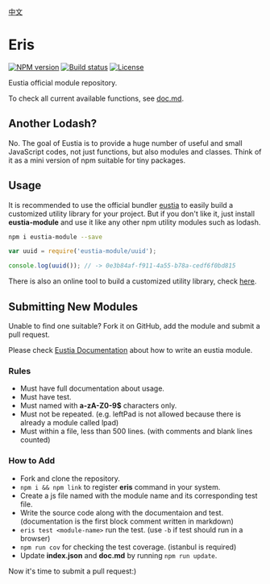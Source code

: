 [中文](README_CN.md)

# Eris

[![NPM version][npm-image]][npm-url]
[![Build status][travis-image]][travis-url]
[![License][license-image]][npm-url]

[npm-image]: https://img.shields.io/npm/v/eustia-module.svg
[npm-url]: https://npmjs.org/package/eustia-module
[travis-image]: https://img.shields.io/travis/liriliri/eris.svg
[travis-url]: https://travis-ci.org/liriliri/eris
[license-image]: https://img.shields.io/npm/l/eustia-module.svg

Eustia official module repository.

To check all current available functions, see
[doc.md](http://eustia.liriliri.io/module.html).

## Another Lodash?

No. The goal of Eustia is to provide a huge number of useful and small
JavaScript codes, not just functions, but also modules and classes. Think of it
as a mini version of npm suitable for tiny packages.

## Usage

It is recommended to use the official bundler [eustia](http://eustia.liriliri.io/) to easily build a customized utility library for your project. But if you don't like it, just install **eustia-module** and use it like
any other npm utility modules such as lodash.

```bash
npm i eustia-module --save
```

```javascript
var uuid = require('eustia-module/uuid');

console.log(uuid()); // -> 0e3b84af-f911-4a55-b78a-cedf6f0bd815
```

There is also an online tool to build a customized utility library, check [here](http://eustia.liriliri.io/builder.html).

## Submitting New Modules

Unable to find one suitable? Fork it on GitHub, add the module and submit a pull
request.

Please check [Eustia Documentation](http://eustia.liriliri.io/docs.html#create-module)
about how to write an eustia module.

### Rules

* Must have full documentation about usage.
* Must have test.
* Must named with **a-zA-Z0-9$** characters only.
* Must not be repeated. (e.g. leftPad is not allowed because there is already a
  module called lpad)
* Must within a file, less than 500 lines. (with comments and blank lines counted)  

### How to Add

* Fork and clone the repository.
* `npm i && npm link` to register **eris** command in your system.
* Create a js file named with the module name and its corresponding test file.
* Write the source code along with the documentaion and test. (documentation is the first block comment written in markdown)
* `eris test <module-name>` run the test. (use `-b` if test should run in a browser)
* `npm run cov` for checking the test coverage. (istanbul is required)
* Update **index.json** and **doc.md** by running `npm run update`.

Now it's time to submit a pull request:)
